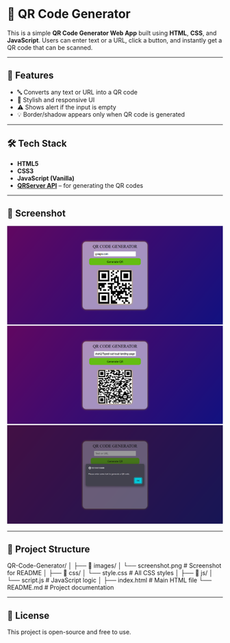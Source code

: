 
# 📱 QR Code Generator

This is a simple **QR Code Generator Web App** built using **HTML**, **CSS**, and **JavaScript**. Users can enter text or a URL, click a button, and instantly get a QR code that can be scanned.

---

## 🚀 Features

- 🔤 Converts any text or URL into a QR code
- 🎨 Stylish and responsive UI
- ⚠️ Shows alert if the input is empty
- 💡 Border/shadow appears only when QR code is generated

---

## 🛠️ Tech Stack

- **HTML5**
- **CSS3**
- **JavaScript (Vanilla)**
- **[QRServer API](https://goqr.me/api/)** – for generating the QR codes

---

## 📸 Screenshot

![QR Code Generator Screenshot](./images/screenshot1.png)
![QR Code Generator Screenshot](./images/Screenshot2.png)
![QR Code Generator Screenshot](./images/alert.png)

---

## 📂 Project Structure
QR-Code-Generator/
│
├── 📁 images/
│   └── screenshot.png         # Screenshot for README
│
├── 📁 css/
│   └── style.css                  # All CSS styles
│
├── 📁 js/
│   └── script.js                  # JavaScript logic
│
├── index.html                     # Main HTML file
└── README.md                      # Project documentation


---

## 📄 License

This project is open-source and free to use.
